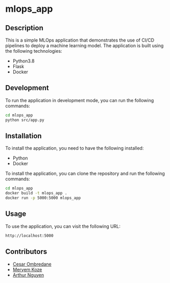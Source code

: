 # mlops_app

## Description

This is a simple MLOps application that demonstrates the use of CI/CD pipelines to deploy a machine learning model. The application is built using the following technologies:

- Python3.8
- Flask
- Docker

## Development

To run the application in development mode, you can run the following commands:

```bash
cd mlops_app
python src/app.py
```

## Installation

To install the application, you need to have the following installed:

- Python
- Docker

To install the application, you can clone the repository and run the following commands:

```bash
cd mlops_app
docker build -t mlops_app .
docker run -p 5000:5000 mlops_app
```

## Usage

To use the application, you can visit the following URL:

```bash
http://localhost:5000
```

## Contributors

- [Cesar Ombredane](https://github.com/cesarombredane)
- [Meryem Koze](https://github.com/mrykse)
- [Arthur Nguyen](https://github.com/NguyenArthur)
